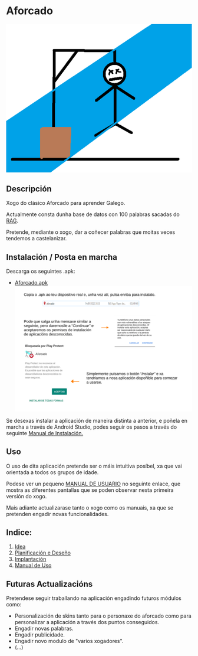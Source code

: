 # Aforcado
 ![Logo Aforcado](/img/six.png)
 
 ## Descripción
Xogo do clásico Aforcado para aprender Galego. 

Actualmente consta dunha base de datos con 100 palabras sacadas do [RAG](https://academia.gal/dicionario). 

Pretende, mediante o xogo, dar a coñecer palabras que moitas veces tendemos a castelanizar.

## Instalación / Posta en marcha
Descarga os seguintes .apk:
* [Aforcado.apk](/Aforcado.apk)
![InstalacionApk](/doc/img/instalacionApk.png)

Se desexas instalar a aplicación de maneira distinta a anterior, e poñela en marcha a través de Android Studio, podes seguir os pasos a través do seguinte [Manual de Instalación.](/doc/implantacion.md)

## Uso
O uso de dita aplicación pretende ser o máis intuitiva posíbel, xa que vai orientada a todos os grupos de idade.

Podese ver un pequeno [MANUAL DE USUARIO](/documentacion/manual_usuario.pdf) no seguinte enlace, que mostra as diferentes pantallas que se poden observar nesta primeira versión do xogo.

Mais adiante actualizarase tanto o xogo como os manuais, xa que se pretenden engadir novas funcionalidades.

## Indice:
1. [Idea](/documentacion/idea.md)
2. [Planificación e Deseño](/doc/plan.md)
3. [Implantación](/doc/implantacion.md)
4. [Manual de Uso](/documentacion/manual_usuario.pdf)

## Futuras Actualizacións
Pretendese seguir traballando na aplicación engadindo futuros módulos como:
* Personalización de skins tanto para o personaxe do aforcado como para personalizar a aplicación a través dos puntos conseguidos.
* Engadir novas palabras.
* Engadir publicidade. 
* Engadir novo modulo de "varios xogadores".
* (...)
